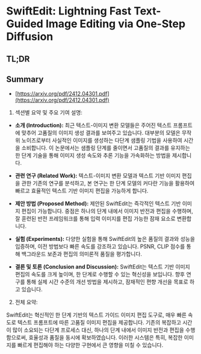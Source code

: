 # SwiftEdit: Lightning Fast Text-Guided Image Editing via One-Step Diffusion
## TL;DR
## Summary
- [https://arxiv.org/pdf/2412.04301.pdf](https://arxiv.org/pdf/2412.04301.pdf)

1. 섹션별 요약 및 주요 기여 설명:

- **소개 (Introduction):**
  최근 텍스트-이미지 변환 모델들은 주어진 텍스트 프롬프트에 맞추어 고품질의 이미지 생성 결과를 보여주고 있습니다. 대부분의 모델은 무작위 노이즈로부터 사실적인 이미지를 생성하는 다단계 샘플링 기법을 사용하여 시간을 소비합니다. 이 논문에서는 샘플링 단계를 줄이면서 고품질의 결과를 유지하는 한 단계 기술을 통해 이미지 생성 속도와 추론 기능을 가속화하는 방법을 제시합니다.

- **관련 연구 (Related Work):**
  텍스트-이미지 변환 모델과 텍스트 기반 이미지 편집을 관한 기존의 연구를 분석하고, 본 연구는 한 단계 모델의 커다란 기능을 활용하여 빠르고 효율적인 텍스트 기반 이미지 편집을 가능하게 합니다.

- **제안 방법 (Proposed Method):**
  제안된 SwiftEdit는 즉각적인 텍스트 기반 이미지 편집이 가능합니다. 중점은 하나의 단계 내에서 이미지 반전과 편집을 수행하며, 잘 훈련된 반전 프레임워크를 통해 입력 이미지를 편집 가능한 잠재 요소로 변환합니다.

- **실험 (Experiments):**
  다양한 실험을 통해 SwiftEdit의 높은 품질의 결과와 성능을 입증하며, 이전 방법보다 빠른 속도를 강조하고 있습니다. PSNR, CLIP 점수를 통해 백그라운드 보존과 편집의 의미론적 품질을 평가합니다.

- **결론 및 토론 (Conclusion and Discussion):**
  SwiftEdit는 텍스트 기반 이미지 편집의 속도를 크게 높이며, 한 단계로 수행할 수 있는 혁신성을 보입니다. 향후 연구를 통해 실제 시간 수준의 개선 방법을 제시하고, 잠재적인 편향 개선을 목표로 하고 있습니다.

2. 전체 요약:

SwiftEdit는 혁신적인 한 단계 기반의 텍스트 가이드 이미지 편집 도구로, 매우 빠른 속도로 텍스트 프롬프트에 따른 고품질 이미지 편집을 제공합니다. 기존의 복잡하고 시간이 많이 소요되는 다단계 프로세스 대신, 하나의 단계 내에서 이미지 반전과 편집을 수행함으로써, 효율성과 품질을 동시에 확보하였습니다. 이러한 시스템은 특히, 복잡한 이미지를 빠르게 편집해야 하는 다양한 구현에서 큰 영향을 미칠 수 있습니다.